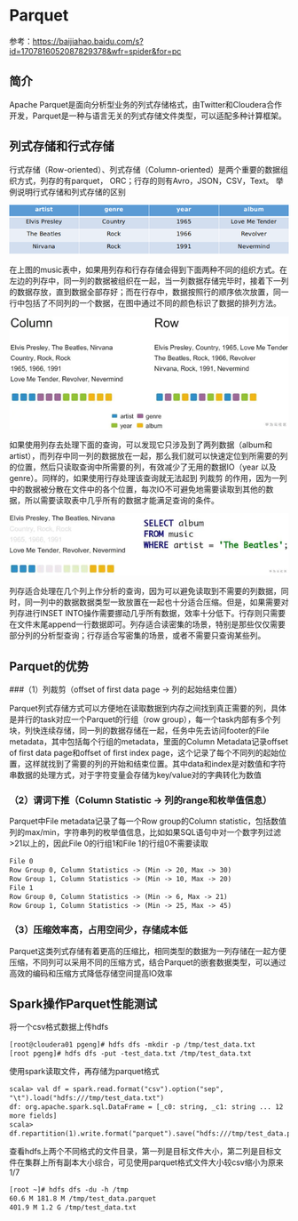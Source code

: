 # Parquet 

参考：https://baijiahao.baidu.com/s?id=1707816052087829378&wfr=spider&for=pc

## 简介

Apache Parquet是面向分析型业务的列式存储格式，由Twitter和Cloudera合作开发，Parquet是一种与语言无关的列式存储文件类型，可以适配多种计算框架。

## 列式存储和行式存储

行式存储（Row-oriented）、列式存储（Column-oriented）是两个重要的数据组织方式，列存的有parquet， ORC；行存的则有Avro，JSON，CSV，Text。 举例说明行式存储和列式存储的区别

![](Images/5.png)

在上图的music表中，如果用列存和行存存储会得到下面两种不同的组织方式。在左边的列存中，同一列的数据被组织在一起，当一列数据存储完毕时，接着下一列的数据存放，直到数据全部存好；而在行存中，数据按照行的顺序依次放置，同一行中包括了不同列的一个数据，在图中通过不同的颜色标识了数据的排列方法。

![](Images/6.png)

如果使用列存去处理下面的查询，可以发现它只涉及到了两列数据（album和artist），而列存中同一列的数据放在一起，那么我们就可以快速定位到所需要的列的位置，然后只读取查询中所需要的列，有效减少了无用的数据IO（year 以及 genre）。同样的，如果使用行存处理该查询就无法起到 列裁剪 的作用，因为一列中的数据被分散在文件中的各个位置，每次IO不可避免地需要读取到其他的数据，所以需要读取表中几乎所有的数据才能满足查询的条件。

![](Images/7.png)

列存适合处理在几个列上作分析的查询，因为可以避免读取到不需要的列数据，同时，同一列中的数据数据类型一致放置在一起也十分适合压缩。但是，如果需要对列存进行INSET INTO操作需要挪动几乎所有数据，效率十分低下。行存则只需要在文件末尾append一行数据即可。列存适合读密集的场景，特别是那些仅仅需要部分列的分析型查询；行存适合写密集的场景，或者不需要只查询某些列。


## Parquet的优势

###（1）列裁剪（offset of first data page -> 列的起始结束位置）

Parquet列式存储方式可以方便地在读取数据到内存之间找到真正需要的列，具体是并行的task对应一个Parquet的行组（row group），每一个task内部有多个列块，列快连续存储，同一列的数据存储在一起，任务中先去访问footer的File metadata，其中包括每个行组的metadata，里面的Column Metadata记录offset of first data page和offset of first index page，这个记录了每个不同列的起始位置，这样就找到了需要的列的开始和结束位置。其中data和index是对数值和字符串数据的处理方式，对于字符变量会存储为key/value对的字典转化为数值


### （2）谓词下推（Column Statistic -> 列的range和枚举值信息）

Parquet中File metadata记录了每一个Row group的Column statistic，包括数值列的max/min，字符串列的枚举值信息，比如如果SQL语句中对一个数字列过滤>21以上的，因此File 0的行组1和File 1的行组0不需要读取

	File 0
	Row Group 0, Column Statistics -> (Min -> 20, Max -> 30)
	Row Group 1, Column Statistics -> (Min -> 10, Max -> 20)
	File 1
	Row Group 0, Column Statistics -> (Min -> 6, Max -> 21)
	Row Group 1, Column Statistics -> (Min -> 25, Max -> 45)

### （3）压缩效率高，占用空间少，存储成本低

Parquet这类列式存储有着更高的压缩比，相同类型的数据为一列存储在一起方便压缩，不同列可以采用不同的压缩方式，结合Parquet的嵌套数据类型，可以通过高效的编码和压缩方式降低存储空间提高IO效率


## Spark操作Parquet性能测试

将一个csv格式数据上传hdfs

	[root@cloudera01 pgeng]# hdfs dfs -mkdir -p /tmp/test_data.txt
	[root pgeng]# hdfs dfs -put -test_data.txt /tmp/test_data.txt
	
使用spark读取文件，再存储为parquet格式

	scala> val df = spark.read.format("csv").option("sep", "\t").load("hdfs:///tmp/test_data.txt")
	df: org.apache.spark.sql.DataFrame = [_c0: string, _c1: string ... 12 more fields]
	scala> df.repartition(1).write.format("parquet").save("hdfs:///tmp/test_data.parquet")

查看hdfs上两个不同格式的文件目录，第一列是目标文件大小，第二列是目标文件在集群上所有副本大小综合，可见使用parquet格式文件大小较csv缩小为原来1/7

	[root ~]# hdfs dfs -du -h /tmp
	60.6 M 181.8 M /tmp/test_data.parquet
	401.9 M 1.2 G /tmp/test_data.txt